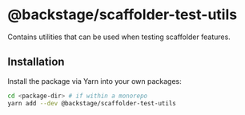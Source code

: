 # @backstage/scaffolder-test-utils

Contains utilities that can be used when testing scaffolder features.

## Installation

Install the package via Yarn into your own packages:

```sh
cd <package-dir> # if within a monorepo
yarn add --dev @backstage/scaffolder-test-utils
```
